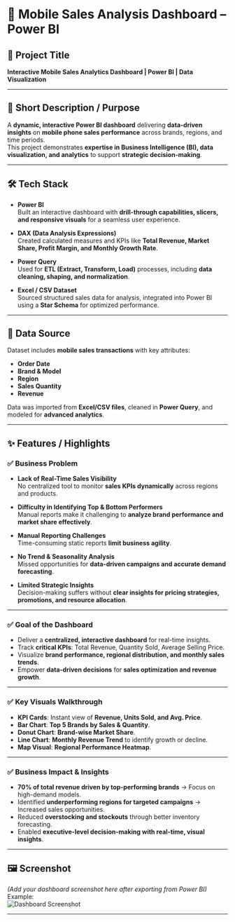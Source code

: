 # 📱 Mobile Sales Analysis Dashboard – Power BI

## 📌 Project Title  
**Interactive Mobile Sales Analytics Dashboard | Power BI | Data Visualization**

---

## 📝 Short Description / Purpose  
A **dynamic, interactive Power BI dashboard** delivering **data-driven insights** on **mobile phone sales performance** across brands, regions, and time periods.  
This project demonstrates **expertise in Business Intelligence (BI), data visualization, and analytics** to support **strategic decision-making**.

---

## 🛠 Tech Stack  
- **Power BI**  
  Built an interactive dashboard with **drill-through capabilities, slicers, and responsive visuals** for a seamless user experience.

- **DAX (Data Analysis Expressions)**  
  Created calculated measures and KPIs like **Total Revenue, Market Share, Profit Margin, and Monthly Growth Rate**.

- **Power Query**  
  Used for **ETL (Extract, Transform, Load)** processes, including **data cleaning, shaping, and normalization**.

- **Excel / CSV Dataset**  
  Sourced structured sales data for analysis, integrated into Power BI using a **Star Schema** for optimized performance.

---

## 📂 Data Source  
Dataset includes **mobile sales transactions** with key attributes:
- **Order Date**
- **Brand & Model**
- **Region**
- **Sales Quantity**
- **Revenue**

Data was imported from **Excel/CSV files**, cleaned in **Power Query**, and modeled for **advanced analytics**.

---

## ✨ Features / Highlights  

### ✅ Business Problem  
- **Lack of Real-Time Sales Visibility**  
  No centralized tool to monitor **sales KPIs dynamically** across regions and products.

- **Difficulty in Identifying Top & Bottom Performers**  
  Manual reports make it challenging to **analyze brand performance and market share effectively**.

- **Manual Reporting Challenges**  
  Time-consuming static reports **limit business agility**.

- **No Trend & Seasonality Analysis**  
  Missed opportunities for **data-driven campaigns and accurate demand forecasting**.

- **Limited Strategic Insights**  
  Decision-making suffers without **clear insights for pricing strategies, promotions, and resource allocation**.

---

### ✅ Goal of the Dashboard  
- Deliver a **centralized, interactive dashboard** for real-time insights.  
- Track **critical KPIs**: Total Revenue, Quantity Sold, Average Selling Price.  
- Visualize **brand performance, regional distribution, and monthly sales trends**.  
- Empower **data-driven decisions** for **sales optimization and revenue growth**.  

---

### ✅ Key Visuals Walkthrough  
- **KPI Cards**: Instant view of **Revenue, Units Sold, and Avg. Price**.  
- **Bar Chart**: **Top 5 Brands by Sales & Quantity**.  
- **Donut Chart**: **Brand-wise Market Share**.  
- **Line Chart**: **Monthly Revenue Trend** to identify growth or decline.  
- **Map Visual**: **Regional Performance Heatmap**.  

---

### ✅ Business Impact & Insights  
- **70% of total revenue driven by top-performing brands** → Focus on high-demand models.  
- Identified **underperforming regions for targeted campaigns** → Increased sales opportunities.  
- Reduced **overstocking and stockouts** through better inventory forecasting.  
- Enabled **executive-level decision-making with real-time, visual insights**.  

---

## 🖼 Screenshot  
*(Add your dashboard screenshot here after exporting from Power BI)*  
Example:  
![Dashboard Screenshot]([./images/mobile_sales_dashboard.png](https://github.com/kisalayMishra/Mobile-Sales-Analysis-Power-BI/blob/main/Images/Front.png))  

---

